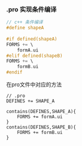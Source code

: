 ### .pro 实现条件编译

```c++
// c++ 条件编译
#define shapeA
 
#if defined(shapeA)
FORMS += \
    formA.ui
#elif defined(shapeB)
FORMS += \
    formB.ui
#endif
```

在pro文件中对应的方法

```qmake
// .pro
DEFINES += SHAPE_A
 
contains(DEFINES,SHAPE_A){
    FORMS += formA.ui
}
contains(DEFINES,SHAPE_B){
    FORMS += formB.ui
}
```


